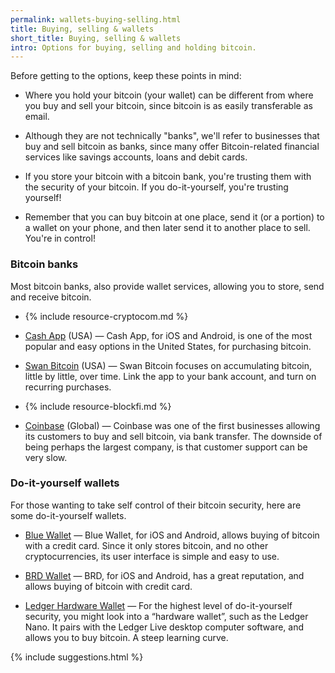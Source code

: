 ```yaml
---
permalink: wallets-buying-selling.html
title: Buying, selling & wallets
short_title: Buying, selling & wallets
intro: Options for buying, selling and holding bitcoin.
---
```


Before getting to the options, keep these points in mind:

- Where you hold your bitcoin (your wallet) can be different from where you buy and sell your bitcoin, since bitcoin is as easily transferable as email.

- Although they are not technically "banks", we'll refer to businesses that buy and sell bitcoin as banks, since many offer Bitcoin-related financial services like savings accounts, loans and debit cards.

- If you store your bitcoin with a bitcoin bank, you're trusting them with the security of your bitcoin. If you do-it-yourself, you're trusting yourself!

- Remember that you can buy bitcoin at one place, send it (or a portion) to a wallet on your phone, and then later send it to another place to sell. You're in control!

### Bitcoin banks

Most bitcoin banks, also provide wallet services, allowing you to store, send and receive bitcoin.

- {% include resource-cryptocom.md %}

- [Cash App](https://cash.app) (USA) — Cash App, for iOS and Android, is one of the most popular and easy options in the United States, for purchasing bitcoin.

- [Swan Bitcoin](https://www.swanbitcoin.com) (USA) — Swan Bitcoin focuses on accumulating bitcoin, little by little, over time. Link the app to your bank account, and turn on recurring purchases.

- {% include resource-blockfi.md %}

- [Coinbase](https://www.coinbase.com) (Global) — Coinbase was one of the first businesses allowing its customers to buy and sell bitcoin, via bank transfer. The downside of being perhaps the largest company, is that customer support can be very slow.

### Do-it-yourself wallets

For those wanting to take self control of their bitcoin security, here are some do-it-yourself wallets.

- [Blue Wallet](https://bluewallet.io) — Blue Wallet, for iOS and Android, allows buying of bitcoin with a credit card. Since it only stores bitcoin, and no other cryptocurrencies, its user interface is simple and easy to use.

- [BRD Wallet](https://brd.com) — BRD, for iOS and Android, has a great reputation, and allows buying of bitcoin with credit card.

- [Ledger Hardware Wallet](https://shop.ledger.com/?r=9be4f2a7e990) — For the highest level of do-it-yourself security, you might look into a “hardware wallet”, such as the Ledger Nano. It pairs with the Ledger Live desktop computer software, and allows you to buy bitcoin. A steep learning curve.

{% include suggestions.html %}

